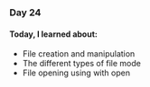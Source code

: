 ### Day 24

#### Today, I learned about:
- File creation and manipulation
- The different types of file mode
- File opening using with open